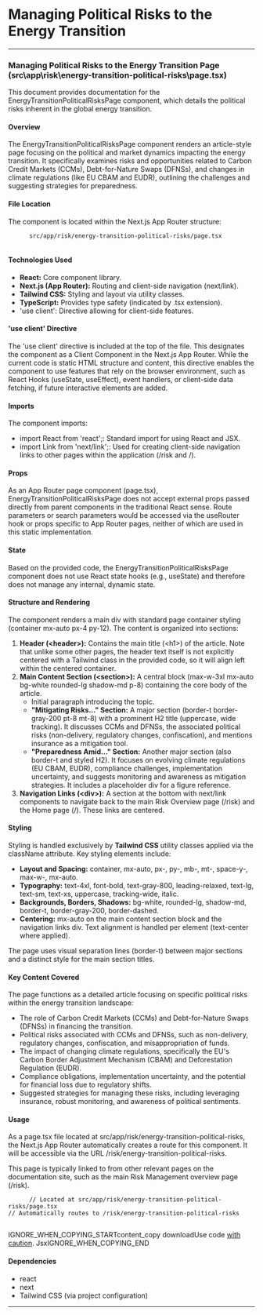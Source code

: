 # Managing Political Risks to the Energy Transition

***

### Managing Political Risks to the Energy Transition Page (src\app\risk\energy-transition-political-risks\page.tsx)

This document provides documentation for the EnergyTransitionPoliticalRisksPage component, which details the political risks inherent in the global energy transition.

#### Overview

The EnergyTransitionPoliticalRisksPage component renders an article-style page focusing on the political and market dynamics impacting the energy transition. It specifically examines risks and opportunities related to Carbon Credit Markets (CCMs), Debt-for-Nature Swaps (DFNSs), and changes in climate regulations (like EU CBAM and EUDR), outlining the challenges and suggesting strategies for preparedness.

#### File Location

The component is located within the Next.js App Router structure:

```
      src/app/risk/energy-transition-political-risks/page.tsx
    
```

#### Technologies Used

* **React:** Core component library.
* **Next.js (App Router):** Routing and client-side navigation (next/link).
* **Tailwind CSS:** Styling and layout via utility classes.
* **TypeScript:** Provides type safety (indicated by .tsx extension).
* 'use client': Directive allowing for client-side features.

#### 'use client' Directive

The 'use client' directive is included at the top of the file. This designates the component as a Client Component in the Next.js App Router. While the current code is static HTML structure and content, this directive enables the component to use features that rely on the browser environment, such as React Hooks (useState, useEffect), event handlers, or client-side data fetching, if future interactive elements are added.

#### Imports

The component imports:

* import React from 'react';: Standard import for using React and JSX.
* import Link from 'next/link';: Used for creating client-side navigation links to other pages within the application (/risk and /).

#### Props

As an App Router page component (page.tsx), EnergyTransitionPoliticalRisksPage does not accept external props passed directly from parent components in the traditional React sense. Route parameters or search parameters would be accessed via the useRouter hook or props specific to App Router pages, neither of which are used in this static implementation.

#### State

Based on the provided code, the EnergyTransitionPoliticalRisksPage component does not use React state hooks (e.g., useState) and therefore does not manage any internal, dynamic state.

#### Structure and Rendering

The component renders a main div with standard page container styling (container mx-auto px-4 py-12). The content is organized into sections:

1. **Header (\<header>):** Contains the main title (\<h1>) of the article. Note that unlike some other pages, the header text itself is not explicitly centered with a Tailwind class in the provided code, so it will align left within the centered container.
2. **Main Content Section (\<section>):** A central block (max-w-3xl mx-auto bg-white rounded-lg shadow-md p-8) containing the core body of the article.
   * Initial paragraph introducing the topic.
   * **"Mitigating Risks..." Section:** A major section (border-t border-gray-200 pt-8 mt-8) with a prominent H2 title (uppercase, wide tracking). It discusses CCMs and DFNSs, the associated political risks (non-delivery, regulatory changes, confiscation), and mentions insurance as a mitigation tool.
   * **"Preparedness Amid..." Section:** Another major section (also border-t and styled H2). It focuses on evolving climate regulations (EU CBAM, EUDR), compliance challenges, implementation uncertainty, and suggests monitoring and awareness as mitigation strategies. It includes a placeholder div for a figure reference.
3. **Navigation Links (\<div>):** A section at the bottom with next/link components to navigate back to the main Risk Overview page (/risk) and the Home page (/). These links are centered.

#### Styling

Styling is handled exclusively by **Tailwind CSS** utility classes applied via the className attribute. Key styling elements include:

* **Layout and Spacing:** container, mx-auto, px-, py-, mb-, mt-, space-y-, max-w-, mx-auto.
* **Typography:** text-4xl, font-bold, text-gray-800, leading-relaxed, text-lg, text-sm, text-xs, uppercase, tracking-wide, italic.
* **Backgrounds, Borders, Shadows:** bg-white, rounded-lg, shadow-md, border-t, border-gray-200, border-dashed.
* **Centering:** mx-auto on the main content section block and the navigation links div. Text alignment is handled per element (text-center where applied).

The page uses visual separation lines (border-t) between major sections and a distinct style for the main section titles.

#### Key Content Covered

The page functions as a detailed article focusing on specific political risks within the energy transition landscape:

* The role of Carbon Credit Markets (CCMs) and Debt-for-Nature Swaps (DFNSs) in financing the transition.
* Political risks associated with CCMs and DFNSs, such as non-delivery, regulatory changes, confiscation, and misappropriation of funds.
* The impact of changing climate regulations, specifically the EU's Carbon Border Adjustment Mechanism (CBAM) and Deforestation Regulation (EUDR).
* Compliance obligations, implementation uncertainty, and the potential for financial loss due to regulatory shifts.
* Suggested strategies for managing these risks, including leveraging insurance, robust monitoring, and awareness of political sentiments.

#### Usage

As a page.tsx file located at src/app/risk/energy-transition-political-risks, the Next.js App Router automatically creates a route for this component. It will be accessible via the URL /risk/energy-transition-political-risks.

This page is typically linked to from other relevant pages on the documentation site, such as the main Risk Management overview page (/risk).

```
      // Located at src/app/risk/energy-transition-political-risks/page.tsx
// Automatically routes to /risk/energy-transition-political-risks
    
```

IGNORE\_WHEN\_COPYING\_STARTcontent\_copy  downloadUse code [with caution](https://support.google.com/legal/answer/13505487). JsxIGNORE\_WHEN\_COPYING\_END

#### Dependencies

* react
* next
* Tailwind CSS (via project configuration)

***

